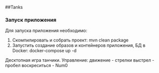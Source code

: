 
##Tanks

### Запуск приложения

Для запуска приложения необходимо:
1. Скомпилировать и собрать проект: mvn clean package
2. Запустить создание образов и контейнеров приложения, БД в Docker: docker-compose up -d

Десктопная игра танчики. 
Управление: 
движение - стрелки
выстрел - пробел
воскреситься - Num0

